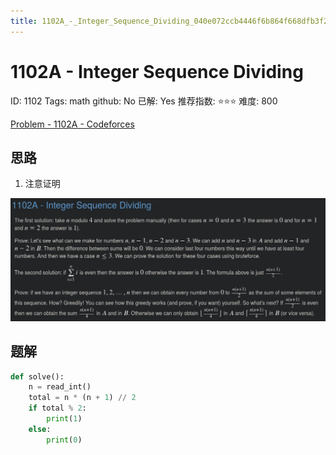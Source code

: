 ```yaml
---
title: 1102A_-_Integer_Sequence_Dividing_040e072ccb4446f6b864f668dfb3f2b0
---
```


# 1102A - Integer Sequence Dividing

ID: 1102
Tags: math
github: No
已解: Yes
推荐指数: ⭐⭐⭐
难度: 800

[Problem - 1102A - Codeforces](https://codeforces.com/problemset/problem/1102/A)

## 思路

1. 注意证明

![1102A%20-%20Integer%20Sequence%20Dividing%20040e072ccb4446f6b864f668dfb3f2b0/Untitled.png](1102A%20-%20Integer%20Sequence%20Dividing%20040e072ccb4446f6b864f668dfb3f2b0/Untitled.png)

## 题解

```python
def solve():
    n = read_int()
    total = n * (n + 1) // 2
    if total % 2:
        print(1)
    else:
        print(0)
```